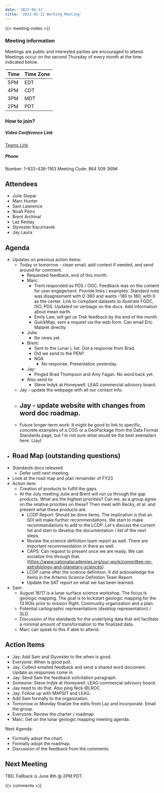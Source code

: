 ```yaml
---
date: '2023-04-11'
title: '2023-05-11 Working Meeting'
---
```


{{<  meeting-notes >}}

### Meeting information
Meetings are public and interested parties are encouraged to attend. Meetings occur on the second Thursday of every month at the time indicated below.

| Time | Time Zone |
|------|-----------|
| 5PM  | EDT |
| 4PM  | CDT |
| 3PM  | MDT |
| 2PM  | PDT | 

### How to join?

##### Video Conference Link
[Teams Link](https://teams.microsoft.com/l/meetup-join/19%3ameeting_NjM0MzI5NGUtZDI1ZS00YWVjLWI1MTctYjUzZTU4OTVlNWIz%40thread.v2/0?context=%7b%22Tid%22%3a%220693b5ba-4b18-4d7b-9341-f32f400a5494%22%2c%22Oid%22%3a%22c27c6e98-e45a-45ff-aea5-7f10d6fe67c1%22%7d)

##### Phone
Number: 1-833-436-1163
Meeting Code: 864 509 369#

## Attendees
- Julie Stopar
- Marc Hunter
- Sam Lawrence
- Noah Petro
- Brent Archinal
- Laz Kestay
- Slyvester Kaczmarek
- Jay Laura

## Agenda
- Updates on previous action items:
  - Today or tomorrow - clean email; add context if needed, and send around for comment.
    - Requested feedback, end of this month.
    - Marc:
      - Trent responded as PDS / OGC. Feedback was on the content for user engagement. Provide links / examples. Standard note was disagreement with 0-360 and wants -180 to 180, with 0 as the center. Link to compliant datasets to illustrate FGDC, ISO, PDS. Updated on verbiage on the docs. Add information about mean earth.
      - Emily Law, will get us Trek feedback by the end of the month
      - QuickMap, sent a request via the web form. Can email Eric Malaret directly.
    - Julie:
      - No news yet.
    - Brent:
      - Sent to the Lunar L list. Got a response from Brad.
      - Did we send to the PEN? 
      - NGA
        - No response. Presentation yesterday.
    - Jay:
      - Pinged Brad Thompson and Amy Fagan. No word back yet. 
    - Also send to:
      - Steve Indyk at Honeywell. LEAG commercial advisory board.
  - Jay - update the webpage with all our contact info.
  - Jay - update website with changes from word doc roadmap.
    - 
  - Future longer-term work: It might be good to link to specific, concrete examples of a COG or a GeoPackage from the Data Format Standards page, but I'm not sure what would be the best exemplars here. (Jay)
- Road Map (outstanding questions)
  - 
- Standards docs released
  - Defer until next meeting.
- Look at the road map and plan remainder of FY23
- Action item:
  - Creation of products to fulfill the gaps.
  - At the July meeting Julie and Brent will run us through the gap products. What are the highest priorities? Can we, as a group agree on the relative priorities on these? Then meet with Becky, et al. and present what these products are.
    - LCDP Report: Should be done items. The implication is that an SDI will make further recommendations. We start to make recommendations to add to the LCDP. Let's discuss the current list and start to develop the documentation / list of the next steps.
    - Review the science definition team report as well. There are important recommendation in there as well.
    - CAPS: Can request to present once we are ready. We can socialize this through that. (https://www.nationalacademies.org/our-work/committee-on-astrobiology-and-planetary-sciences)
    - LCDP came after the science definition. It did acknowledge the items in the Artemis Science Definition Team Report.
    - Update the SAT report on what we has been learned.
- Sam:
  - August 16/17 is a lunar surface science workshop. The focus is geologic mapping. The goal is to kickstart geologic mapping for the 13 ROIs prior to mission flight. Community organization and a plan.
  - Potential cartographic representations (desktop representation) / SLD.
  - Discussion of the standards for the underlying data that will facilitate a minimal amount of transformation to the finalized data.
  - Marc can speak to this if able to attend.
  

## Action Items
- Jay: Add Sam and Slyvester to the when is good. 
- Everyone: When is good poll.
- Jay: Collect emailed feedback and send a shared word document. Update as responses come in.
- Jay: Send Sam the feedback solicitation paragraph.
- Someone: Steve Indyk at Honeywell. LEAG commercial advisory board.
- Jay need to do that. Also ping Nick @LROC
- Jay: Follow up with MAPSIT and LEAG.
- Add Sam formally to the organization.
- Tomorrow or Monday finalize the edits from Laz and incorporate. Email the group. 
- Everyone: Review the charter / roadmap
- Marc: Get on the lunar geologic mapping meeting agenda.
 

Next Agenda:
- Formally adopt the chart.
- Formally adopt the roadmap.
- Discussion of the feedback from the comments.
  
## Next Meeting
TBD. Fallback is June 8th @ 2PM PDT.

{{< comments >}}